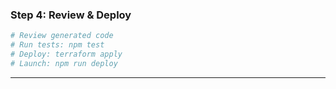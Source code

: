 ### Step 4: Review & Deploy

```bash
# Review generated code
# Run tests: npm test
# Deploy: terraform apply
# Launch: npm run deploy
```

---
